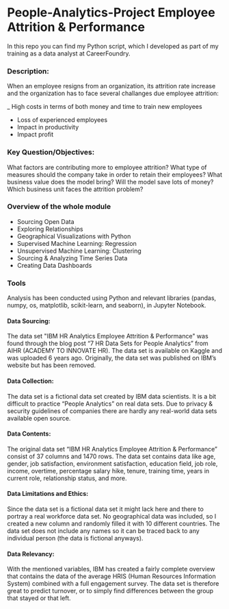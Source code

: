 # People-Analytics-Project Employee Attrition & Performance
In this repo you can find my Python script, which I developed as part of my training as a data analyst at CareerFoundry.

### Description: 
When an employee resigns from an organization, its attrition rate increase and the organization has to face several challanges due employee attrition:

_  High costs in terms of both money and time to train new employees
- Loss of experienced employees
- Impact in productivity
- Impact profit

### Key Question/Objectives: 
What factors are contributing more to employee attrition?
What type of measures should the company take in order to retain their employees?
What business value does the model bring?
Will the model save lots of money?
Which business unit faces the attrition problem?



### Overview of the whole module 
* Sourcing Open Data
* Exploring Relationships
* Geographical Visualizations with Python
* Supervised Machine Learning: Regression
* Unsupervised Machine Learning: Clustering
* Sourcing & Analyzing Time Series Data
* Creating Data Dashboards

### Tools 

Analysis has been conducted using Python and relevant libraries (pandas, numpy, os, matplotlib, scikit-learn, and seaborn), in Jupyter Notebook. 

#### Data Sourcing: 
The data set "IBM HR Analytics Employee Attrition & Performance" was found through the blog post “7 HR Data Sets for People Analytics” from AIHR (ACADEMY TO INNOVATE HR). The data set is available on Kaggle and was uploaded 6 years ago. Originally, the data set was published on IBM’s website but has been removed. 

#### Data Collection: 
The data set is a fictional data set created by IBM data scientists. It is a bit difficult to practice “People Analytics” on real data sets. Due to privacy & security guidelines of companies there are hardly any real-world data sets available open source. 

#### Data Contents: 
The original data set “IBM HR Analytics Employee Attrition & Performance” consist of 37 columns and 1470 rows. The data set contains data like age, gender, job satisfaction, environment satisfaction, education field, job role, income, overtime, percentage salary hike, tenure, training time, years in current role, relationship status, and more. 

#### Data Limitations and Ethics: 
Since the data set is a fictional data set it might lack here and there to portray a real workforce data set. No geographical data was included, so I created a new column and randomly filled it with 10 different countries. The data set does not include any names so it can be traced back to any individual person (the data is fictional anyways). 

#### Data Relevancy: 
With the mentioned variables, IBM has created a fairly complete overview that contains the data of the average HRIS (Human Resources Information System) combined with a full engagement survey. The data set is therefore great to predict turnover, or to simply find differences between the group that stayed or that left.
